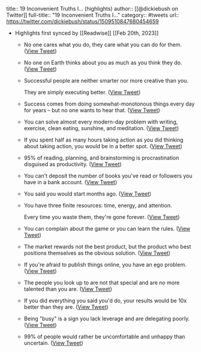title:: 19 Inconvenient Truths I... (highlights)
author:: [[@dickiebush on Twitter]]
full-title:: "19 Inconvenient Truths I..."
category:: #tweets
url:: https://twitter.com/dickiebush/status/1509510847680454659

- Highlights first synced by [[Readwise]] [[Feb 20th, 2023]]
	- No one cares what you do, they care what you can do for them. ([View Tweet](https://twitter.com/dickiebush/status/1509510849949585409))
	- No one on Earth thinks about you as much as you think they do. ([View Tweet](https://twitter.com/dickiebush/status/1509510856790482947))
	- Successful people are neither smarter nor more creative than you. 
	  
	  They are simply executing better. ([View Tweet](https://twitter.com/dickiebush/status/1509510858610810887))
	- Success comes from doing somewhat-monotonous things every day for years – but no one wants to hear that. ([View Tweet](https://twitter.com/dickiebush/status/1509510865447497731))
	- You can solve almost every modern-day problem with writing, exercise, clean eating, sunshine, and meditation. ([View Tweet](https://twitter.com/dickiebush/status/1509510870400913408))
	- If you spent half as many hours taking action as you did thinking about taking action, you would be in a better spot. ([View Tweet](https://twitter.com/dickiebush/status/1509510876973445124))
	- 95% of reading, planning, and brainstorming is procrastination disguised as productivity. ([View Tweet](https://twitter.com/dickiebush/status/1509510880916033537))
	- You can't deposit the number of books you've read or followers you have in a bank account. ([View Tweet](https://twitter.com/dickiebush/status/1509510884435058688))
	- You said you would start months ago. ([View Tweet](https://twitter.com/dickiebush/status/1509510886658035721))
	- You have three finite resources: time, energy, and attention.
	  
	  Every time you waste them, they're gone forever. ([View Tweet](https://twitter.com/dickiebush/status/1509510888306401282))
	- You can complain about the game or you can learn the rules. ([View Tweet](https://twitter.com/dickiebush/status/1509510890089029642))
	- The market rewards not the best product, but the product who best positions themselves as the obvious solution. ([View Tweet](https://twitter.com/dickiebush/status/1509510891796156420))
	- If you're afraid to publish things online, you have an ego problem. ([View Tweet](https://twitter.com/dickiebush/status/1509510893540892683))
	- The people you look up to are not that special and are no more talented than you are. ([View Tweet](https://twitter.com/dickiebush/status/1509510899966615558))
	- If you did everything you said you'd do, your results would be 10x better than they are. ([View Tweet](https://twitter.com/dickiebush/status/1509510901828927491))
	- Being "busy" is a sign you lack leverage and are delegating poorly. ([View Tweet](https://twitter.com/dickiebush/status/1509510903863160834))
	- 99% of people would rather be uncomfortable and unhappy than uncertain. ([View Tweet](https://twitter.com/dickiebush/status/1509510905633165316))